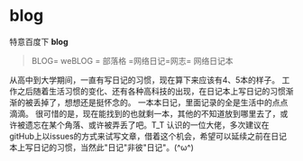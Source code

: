 # blog

特意百度下 **blog** 

> BLOG= weBLOG = 部落格 =网络日记=网志= 网络日记本

从高中到大学期间，一直有写日记的习惯，现在算下来应该有4、5本的样子。
工作之后随着生活习惯的变化、还有各种高科技的出现，在日记本上写日记的习惯渐渐的被丢掉了，想想还是挺怀念的。
一本本日记，里面记录的全是生活中的点点滴滴。
很可惜的是，现在能找到的也就剩一本，其他的不知道放到哪里去了，或许被遗忘在某个角落、或许被弄丢了吧。T_T
认识的一位大佬，多次建议在gitHub上以issues的方式来试写文章，借着这个机会，希望可以延续之前在日记本上写日记的习惯，当然此"日记"非彼"日记"。(^ω^)
